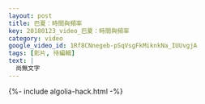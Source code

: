 ```yaml
---
layout: post
title: 巴夏：時間與頻率
key: 20180123_video_巴夏：時間與頻率
category: video
google_video_id: 1Rf8CNnegeb-pSqVsgFkMiknkNa_IUUvgjA
tags: [影片, 待編輯]
text: |
  尚無文字
---
```


{%- include algolia-hack.html -%}
